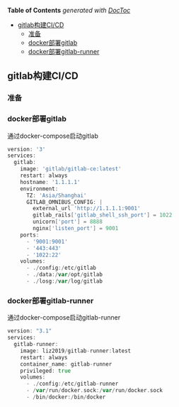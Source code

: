 <!-- START doctoc generated TOC please keep comment here to allow auto update -->
<!-- DON'T EDIT THIS SECTION, INSTEAD RE-RUN doctoc TO UPDATE -->
**Table of Contents**  *generated with [DocToc](https://github.com/thlorenz/doctoc)*

- [gitlab构建CI/CD](#gitlab%E6%9E%84%E5%BB%BAcicd)
  - [准备](#%E5%87%86%E5%A4%87)
  - [docker部署gitlab](#docker%E9%83%A8%E7%BD%B2gitlab)
  - [docker部署gitlab-runner](#docker%E9%83%A8%E7%BD%B2gitlab-runner)

<!-- END doctoc generated TOC please keep comment here to allow auto update -->

## gitlab构建CI/CD

### 准备 

### docker部署gitlab

通过docker-compose启动gitlab

```go
version: '3'
services:
  gitlab:
    image: 'gitlab/gitlab-ce:latest'
    restart: always
    hostname: '1.1.1.1'
    environment:
      TZ: 'Asia/Shanghai'
      GITLAB_OMNIBUS_CONFIG: |
        external_url 'http://1.1.1.1:9001'
        gitlab_rails['gitlab_shell_ssh_port'] = 1022
        unicorn['port'] = 8888
        nginx['listen_port'] = 9001
    ports:
      - '9001:9001'
      - '443:443'
      - '1022:22'
    volumes:
      - ./config:/etc/gitlab
      - ./data:/var/opt/gitlab
      - ./losg:/var/log/gitlab
```
### docker部署gitlab-runner

通过docker-compose启动gitlab-runner  

```go
version: "3.1"
services:
  gitlab-runner:
    image: liz2019/gitlab-runner:latest
    restart: always
    container_name: gitlab-runner
    privileged: true
    volumes:
      - ./config:/etc/gitlab-runner
      - /var/run/docker.sock:/var/run/docker.sock
      - /bin/docker:/bin/docker
```

